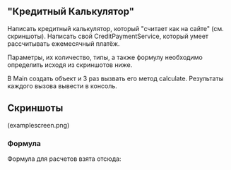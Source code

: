 ## "Кредитный Калькулятор"

Hаписать кредитный калькулятор, который "считает как на сайте" (см. скриншоты). 
Написать свой CreditPaymentService, который умеет рассчитывать ежемесячный платёж.

Параметры, их количество, типы, а также формулу необходимо определить исходя из скриншотов ниже.

В Main создать объект и 3 раз вызвать его метод calculate. Результаты каждого вызова вывести в консоль.

## Скриншоты
(examplescreen.png)
### Формула 
Формула для расчетов взята отсюда:
